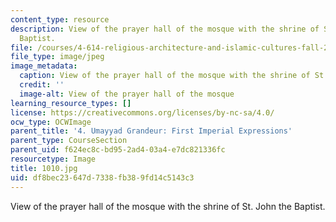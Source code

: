 ```yaml
---
content_type: resource
description: View of the prayer hall of the mosque with the shrine of St. John the
  Baptist.
file: /courses/4-614-religious-architecture-and-islamic-cultures-fall-2002/df8bec23647d7338fb389fd14c5143c3_1010.jpg
file_type: image/jpeg
image_metadata:
  caption: View of the prayer hall of the mosque with the shrine of St. John the Baptist.
  credit: ''
  image-alt: View of the prayer hall of the mosque
learning_resource_types: []
license: https://creativecommons.org/licenses/by-nc-sa/4.0/
ocw_type: OCWImage
parent_title: '4. Umayyad Grandeur: First Imperial Expressions'
parent_type: CourseSection
parent_uid: f624ec8c-bd95-2ad4-03a4-e7dc821336fc
resourcetype: Image
title: 1010.jpg
uid: df8bec23-647d-7338-fb38-9fd14c5143c3
---
```

View of the prayer hall of the mosque with the shrine of St. John the Baptist.
